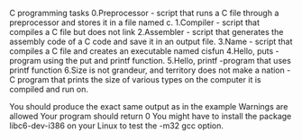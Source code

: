 C programming tasks
0.Preprocessor - script that runs a C file through a preprocessor and stores it in a file named c.
1.Compiler - script that compiles a C file but does not link
2.Assembler - script that generates the assembly code of a C code and save it in an output file.
3.Name - script that compiles a C file and creates an executable named cisfun
4.Hello, puts -program using the put and printf function.
5.Hello, printf -program that uses printf function
6.Size is not grandeur, and territory does not make a nation -C program that prints the size of various types on the computer it is compiled and run on.

You should produce the exact same output as in the example
Warnings are allowed
Your program should return 0
You might have to install the package libc6-dev-i386 on your Linux to test the -m32 gcc option. 
